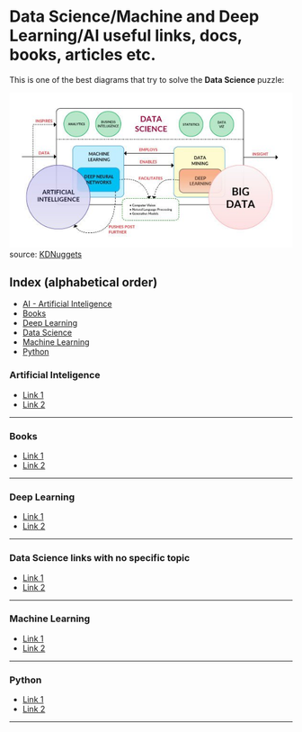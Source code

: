 # Data Science/Machine and Deep Learning/AI useful links, docs, books, articles etc.

This is one of the best diagrams that try to solve the **Data Science** puzzle:

![data science explained](images/ai_data-science-diagram2.jpg)
source: [KDNuggets](http://www.kdnuggets.com/2016/03/data-science-puzzle-explained.html/2)

## Index (alphabetical order)

* [AI - Artificial Inteligence](#ai)
* [Books](#books)
* [Deep Learning](#dl)
* [Data Science](#ds)
* [Machine Learning](#ml)
* [Python](#python)

### <a name="ai"></a>Artificial Inteligence
* [Link 1](https://www.google.com)
* [Link 2](https://www.google.com)
---

### <a name="books"></a>Books
* [Link 1](https://www.google.com)
* [Link 2](https://www.google.com)
---

### <a name="dl"></a>Deep Learning
* [Link 1](https://www.google.com)
* [Link 2](https://www.google.com)
---

### <a name="ds"></a>Data Science links with no specific topic
* [Link 1](https://www.google.com)
* [Link 2](https://www.google.com)
---

### <a name="ml"></a>Machine Learning 
* [Link 1](https://www.google.com)
* [Link 2](https://www.google.com)
---

### <a name="python"></a>Python
* [Link 1](https://www.google.com)
* [Link 2](https://www.google.com)
---
